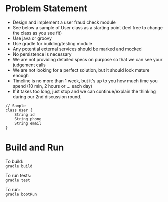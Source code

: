 # Problem Statement

* Design and implement a user fraud check module
* See below a sample of User class as a starting point (feel free to change the class as you see fit)
* Use java or groovy
* Use gradle for building/testing module
* Any potential external services should be marked and mocked
* No persistence is necessary
* We are not providing detailed specs on purpose so that we can see your judgement calls
* We are not looking for a perfect solution, but it should look mature enough
* Timeline is no more than 1 week, but it's up to you how much time you spend (10 min, 2 hours or ... each day)
* If it takes too long, just stop and we can continue/explain the thinking during our 2nd discussion round.

```
// Sample
class User {
    String id
    String phone
    String email
}
```

# Build and Run

To build:  
`gradle build`

To run tests:  
`gradle test`

To run:  
`gradle bootRun`
